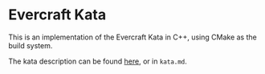 # Evercraft Kata 

This is an implementation of the Evercraft Kata in C++, using CMake as the build system.

The kata description can be found [here](https://github.com/PuttingTheDnDInTDD/EverCraft-Kata), or in `kata.md`.
